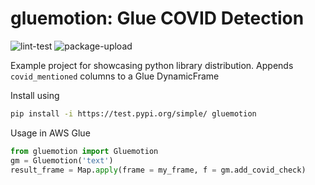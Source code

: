 # gluemotion: Glue COVID Detection

![lint-test](https://github.com/Luke31/gluemotion/workflows/lint-test/badge.svg)
![package-upload](https://github.com/Luke31/gluemotion/workflows/package-upload/badge.svg)

Example project for showcasing python library distribution.
Appends `covid_mentioned` columns to a Glue DynamicFrame

Install using
```bash
pip install -i https://test.pypi.org/simple/ gluemotion
```

Usage in AWS Glue
```python
from gluemotion import Gluemotion
gm = Gluemotion('text')
result_frame = Map.apply(frame = my_frame, f = gm.add_covid_check)
```
